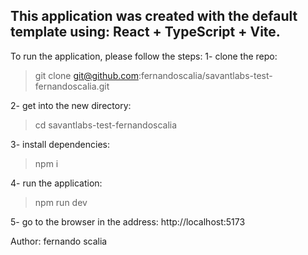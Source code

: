 ## This application was created with the default template using: React + TypeScript + Vite.

To run the application, please follow the steps:
1- clone the repo: 
> git clone git@github.com:fernandoscalia/savantlabs-test-fernandoscalia.git

2- get into the new directory:
> cd savantlabs-test-fernandoscalia

3- install dependencies:
> npm i

4- run the application:
> npm run dev

5- go to the browser in the address:
http://localhost:5173


Author: fernando scalia